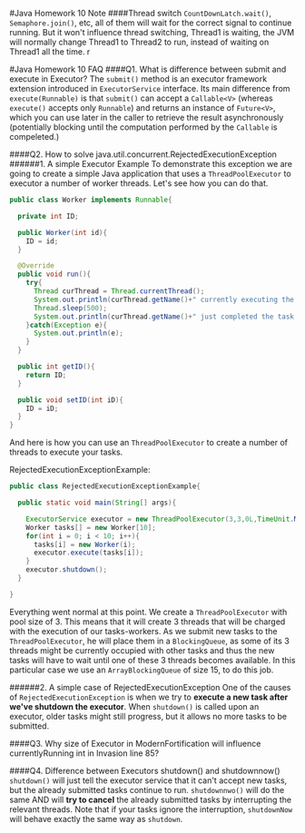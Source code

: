 #Java Homework 10 Note
####Thread switch
`CountDownLatch.wait()`, `Semaphore.join()`, etc, all of them will wait for the correct signal to continue running. But it won't influence thread switching, Thread1 is waiting, the JVM will normally change Thread1 to Thread2 to run, instead of waiting on Thread1 all the time.
r


#Java Homework 10 FAQ
####Q1. What is difference between submit and execute in Executor?
The `submit()` method is an executor framework extension introduced in `ExecutorService` interface.
Its main difference from `execute(Runnable)` is that `submit()` can accept a `Callable<V>` (whereas `execute()` accepts only `Runnable`) and returns an instance of `Future<V>`, which you can use later in the caller to retrieve the result asynchronously (potentially blocking until the computation performed by the `Callable` is compeleted.)

####Q2. How to solve java.util.concurrent.RejectedExecutionException
######1. A simple Executor Example
To demonstrate this exception we are going to create a simple Java application that uses a `ThreadPoolExecutor` to executor a number of worker threads. Let's see how you can do that.
```java
public class Worker implements Runnable{

  private int ID;

  public Worker(int id){
    ID = id;
  }

  @Override
  public void run(){
    try{
      Thread curThread = Thread.currentThread();
      System.out.println(curThread.getName()+" currently executing the task " + ID);
      Thread.sleep(500);
      System.out.println(curThread.getName()+" just completed the task "+ID);
    }catch(Exception e){
      System.out.println(e);
    }
  }

  public int getID(){
    return ID;
  }

  public void setID(int iD){
    ID = iD;
  }
}

```
And here is how you can use an `ThreadPoolExecutor` to create a number of threads to execute your tasks.

RejectedExecutionExceptionExample:
```java
public class RejectedExecutionExceptionExample{

  public static void main(String[] args){

    ExecutorService executor = new ThreadPoolExecutor(3,3,0L,TimeUnit.MILLISECONDS,new ArrayBlockingQueue<Runnable>(15));
    Worker tasks[] = new Worker[10];
    for(int i = 0; i < 10; i++){
      tasks[i] = new Worker(i);
      executor.execute(tasks[i]);
    }
    executor.shutdown();
  }

}
```
Everything went normal at this point. We create a `ThreadPoolExecutor` with pool size of 3. This means that it will create 3 threads that will be charged with the execution of our tasks-workers. As we submit new tasks to the `ThreadPoolExecutor`, he will place them in a `BlockingQueue`, as some of its 3 threads might be currently occupied with other tasks and thus the new tasks will have to wait until one of these 3 threads becomes available. In this particular case we use an `ArrayBlockingQueue` of size 15, to do this job.

######2. A simple case of RejectedExecutionException
One of the causes of `RejectedExecutionException` is when we try to **execute a new task after we've shutdown the executor**. When `shutdown()` is called upon an executor, older tasks might still progress, but it allows no more tasks to be submitted.


####Q3. Why size of Executor in ModernFortification will influence currentlyRunning int in Invasion line 85?

####Q4. Difference between Executors shutdown() and shutdownnow()
`shutdown()` will just tell the executor service that it can't accept new tasks, but the already submitted tasks continue to run.
`shutdownnwo()` will do the same AND will **try to cancel** the already submitted tasks by interrupting the relevant threads. Note that if your tasks ignore the interruption, `shutdownNow` will behave exactly the same way as `shutdown`.
